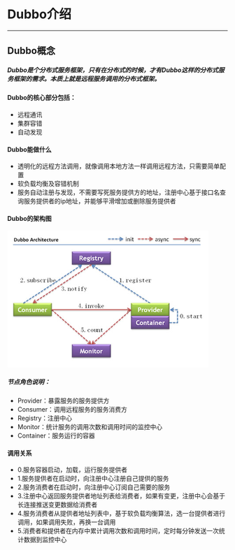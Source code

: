 # Dubbo介绍
---
## Dubbo概念
##### Dubbo是个分布式服务框架，只有在分布式的时候，才有Dubbo这样的分布式服务框架的需求。本质上就是远程服务调用的分布式框架。
#### Dubbo的核心部分包括：
* 远程通讯
* 集群容错
* 自动发现

#### Dubbo能做什么
* 透明化的远程方法调用，就像调用本地方法一样调用远程方法，只需要简单配置
* 软负载均衡及容错机制
* 服务自动注册与发现，不需要写死服务提供方的地址，注册中心基于接口名查询服务提供者的ip地址，并能够平滑增加或删除服务提供者

#### Dubbo的架构图
![](images/架构.png)
##### 节点角色说明：
* Provider：暴露服务的服务提供方
* Consumer：调用远程服务的服务消费方
* Registry：注册中心
* Monitor：统计服务的调用次数和调用时间的监控中心
* Container：服务运行的容器

#### 调用关系
* 0.服务容器启动，加载，运行服务提供者
* 1.服务提供者在启动时，向注册中心注册自己提供的服务
* 2.服务消费者在启动时，向注册中心订阅自己需要的服务
* 3.注册中心返回服务提供者地址列表给消费者，如果有变更，注册中心会基于长连接推送变更数据给消费者
* 4.服务消费者从提供者地址列表中，基于软负载均衡算法，选一台提供者进行调用，如果调用失败，再换一台调用
* 5.消费者和提供者在内存中累计调用次数和调用时间，定时每分钟发送一次统计数据到监控中心

